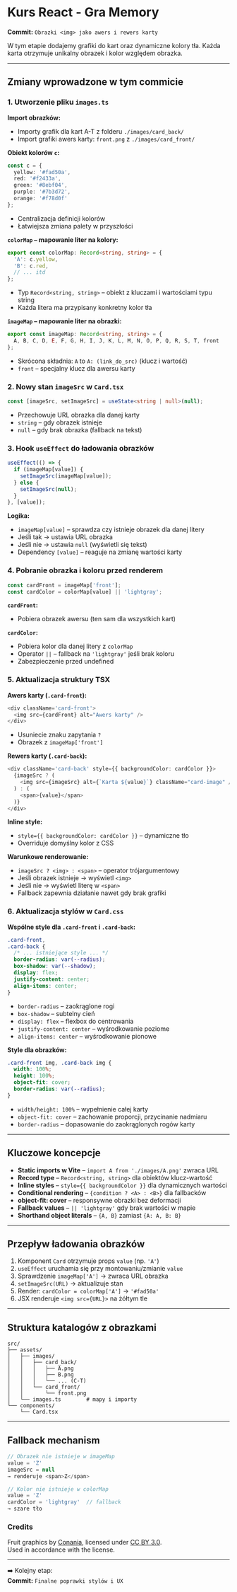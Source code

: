 # Kurs React - Gra Memory

**Commit:** `Obrazki <img> jako awers i rewers karty`

W tym etapie dodajemy grafiki do kart oraz dynamiczne kolory tła. Każda karta otrzymuje unikalny obrazek i kolor względem obrazka.

---

## Zmiany wprowadzone w tym commicie

### 1. Utworzenie pliku `images.ts`

**Import obrazków:**
- Importy grafik dla kart A-T z folderu `./images/card_back/`
- Import grafiki awers karty: `front.png` z `./images/card_front/`

**Obiekt kolorów `c`:**
```typescript
const c = {
  yellow: '#fad50a',
  red: '#f2433a',
  green: '#8ebf04',
  purple: '#7b3d72',
  orange: '#f78d0f'
};
```
- Centralizacja definicji kolorów
- Łatwiejsza zmiana palety w przyszłości

**`colorMap` – mapowanie liter na kolory:**
```typescript
export const colorMap: Record<string, string> = {
  'A': c.yellow,
  'B': c.red,
  // ... itd
};
```
- Typ `Record<string, string>` – obiekt z kluczami i wartościami typu string
- Każda litera ma przypisany konkretny kolor tła

**`imageMap` – mapowanie liter na obrazki:**
```typescript
export const imageMap: Record<string, string> = {
  A, B, C, D, E, F, G, H, I, J, K, L, M, N, O, P, Q, R, S, T, front
};
```
- Skrócona składnia: `A` to `A: (link_do_src)` (klucz i wartość)
- `front` – specjalny klucz dla awersu karty

### 2. Nowy stan `imageSrc` w `Card.tsx`
```typescript
const [imageSrc, setImageSrc] = useState<string | null>(null);
```
- Przechowuje URL obrazka dla danej karty
- `string` – gdy obrazek istnieje
- `null` – gdy brak obrazka (fallback na tekst)

### 3. Hook `useEffect` do ładowania obrazków
```typescript
useEffect(() => {
  if (imageMap[value]) {
    setImageSrc(imageMap[value]);
  } else {
    setImageSrc(null);
  }
}, [value]);
```

**Logika:**
- `imageMap[value]` – sprawdza czy istnieje obrazek dla danej litery
- Jeśli tak → ustawia URL obrazka
- Jeśli nie → ustawia `null` (wyświetli się tekst)
- Dependency `[value]` – reaguje na zmianę wartości karty

### 4. Pobranie obrazka i koloru przed renderem
```typescript
const cardFront = imageMap['front'];
const cardColor = colorMap[value] || 'lightgray';
```

**`cardFront`:**
- Pobiera obrazek awersu (ten sam dla wszystkich kart)

**`cardColor`:**
- Pobiera kolor dla danej litery z `colorMap`
- Operator `||` – fallback na `'lightgray'` jeśli brak koloru
- Zabezpieczenie przed undefined

### 5. Aktualizacja struktury TSX

**Awers karty (`.card-front`):**
```typescript
<div className='card-front'>
  <img src={cardFront} alt="Awers karty" />
</div>
```
- Usuniecie znaku zapytania `?`
- Obrazek z `imageMap['front']`

**Rewers karty (`.card-back`):**
```typescript
<div className='card-back' style={{ backgroundColor: cardColor }}>
  {imageSrc ? (
    <img src={imageSrc} alt={`Karta ${value}`} className="card-image" />
  ) : (
    <span>{value}</span>
  )}
</div>
```

**Inline style:**
- `style={{ backgroundColor: cardColor }}` – dynamiczne tło
- Overriduje domyślny kolor z CSS

**Warunkowe renderowanie:**
- `imageSrc ? <img> : <span>` – operator trójargumentowy
- Jeśli obrazek istnieje → wyświetl `<img>`
- Jeśli nie → wyświetl literę w `<span>`
- Fallback zapewnia działanie nawet gdy brak grafiki

### 6. Aktualizacja stylów w `Card.css`

**Wspólne style dla `.card-front` i `.card-back`:**
```css
.card-front,
.card-back {
  /* ... istniejące style ... */
  border-radius: var(--radius);
  box-shadow: var(--shadow);
  display: flex;
  justify-content: center;
  align-items: center;
}
```

- `border-radius` – zaokrąglone rogi
- `box-shadow` – subtelny cień
- `display: flex` – flexbox do centrowania
- `justify-content: center` – wyśrodkowanie poziome
- `align-items: center` – wyśrodkowanie pionowe

**Style dla obrazków:**
```css
.card-front img, .card-back img {
  width: 100%;
  height: 100%;
  object-fit: cover;
  border-radius: var(--radius);
}
```

- `width/height: 100%` – wypełnienie całej karty
- `object-fit: cover` – zachowanie proporcji, przycinanie nadmiaru
- `border-radius` – dopasowanie do zaokrąglonych rogów karty

---

## Kluczowe koncepcje

- **Static imports w Vite** – `import A from './images/A.png'` zwraca URL
- **Record type** – `Record<string, string>` dla obiektów klucz-wartość
- **Inline styles** – `style={{ backgroundColor }}` dla dynamicznych wartości
- **Conditional rendering** – `{condition ? <A> : <B>}` dla fallbacków
- **object-fit: cover** – responsywne obrazki bez deformacji
- **Fallback values** – `|| 'lightgray'` gdy brak wartości w mapie
- **Shorthand object literals** – `{A, B}` zamiast `{A: A, B: B}`

---

## Przepływ ładowania obrazków

1. Komponent `Card` otrzymuje props `value` (np. `'A'`)
2. `useEffect` uruchamia się przy montowaniu/zmianie `value`
3. Sprawdzenie `imageMap['A']` → zwraca URL obrazka
4. `setImageSrc(URL)` → aktualizuje stan
5. Render: `cardColor = colorMap['A']` → `'#fad50a'`
6. JSX renderuje `<img src={URL}>` na żółtym tle

---

## Struktura katalogów z obrazkami
```
src/
├── assets/
│   ├── images/
│   │   ├── card_back/
│   │   │   ├── A.png
│   │   │   ├── B.png
│   │   │   └── ... (C-T)
│   │   └── card_front/
│   │       └── front.png
│   └── images.ts        # mapy i importy
└── components/
    └── Card.tsx
```

---

## Fallback mechanism
```typescript
// Obrazek nie istnieje w imageMap
value = 'Z'
imageSrc = null
→ renderuje <span>Z</span>

// Kolor nie istnieje w colorMap
value = 'Z'
cardColor = 'lightgray'  // fallback
→ szare tło
```

### Credits

Fruit graphics by [Conania](https://www.iconfinder.com/iconsets/fruit-and-vegetable-15), licensed under [CC BY 3.0](http://creativecommons.org/licenses/by/3.0/).  
Used in accordance with the license.


---

➡️ Kolejny etap:  
**Commit:** `Finalne poprawki stylów i UX`
